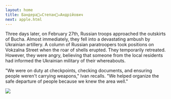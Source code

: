 ```yaml
---
layout: home
title: Бандера🏴‍☠️Степан🏴‍☠️Андрійович
next: apple.html
---
```


Three days later, on February 27th, Russian troops approached the outskirts of Bucha. Almost immediately, they fell into a devastating ambush by Ukrainian artillery. A column of Russian paratroopers took positions on Vokzalna Street when the roar of shells erupted. They temporarily retreated. However, they were angry, believing that someone from the local residents had informed the Ukrainian military of their whereabouts.

"We were on duty at checkpoints, checking documents, and ensuring people weren't carrying weapons," Ivan recalls. "We helped organize the safe departure of people because we knew the area well."

[![](https://thepiratecircus.com/Inquisition/indulgentia/oobo41.jpg)](https://moses.lamourism.com/shabbat/кухня.jpg)

